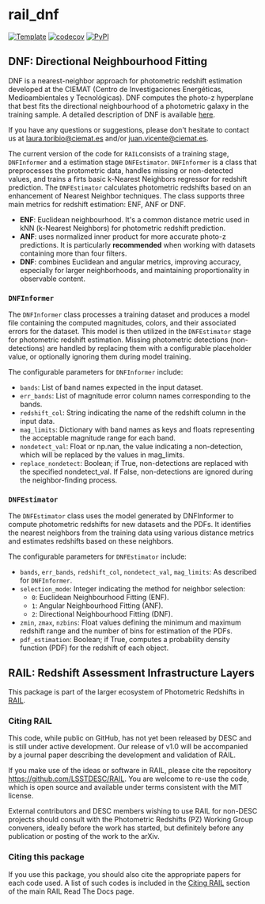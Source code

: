 # rail_dnf

[![Template](https://img.shields.io/badge/Template-LINCC%20Frameworks%20Python%20Project%20Template-brightgreen)](https://lincc-ppt.readthedocs.io/en/latest/)
[![codecov](https://codecov.io/gh/LSSTDESC/rail_dnf/branch/main/graph/badge.svg)](https://codecov.io/gh/LSSTDESC/rail_dnf)
[![PyPI](https://img.shields.io/pypi/v/example_package?color=blue&logo=pypi&logoColor=white)](https://pypi.org/project/example_package/)

## DNF: Directional Neighbourhood Fitting

DNF is a nearest-neighbor approach for photometric redshift estimation developed at the CIEMAT (Centro de Investigaciones Energéticas, Medioambientales y Tecnológicas). DNF computes the photo-z hyperplane that best fits the directional neighbourhood of a photometric galaxy in the training sample. A detailed description of DNF is available [here](https://arxiv.org/abs/1511.07623).

If you have any questions or suggestions, please don't hesitate to contact us at laura.toribio@ciemat.es and/or juan.vicente@ciemat.es.

The current version of the code for `RAIL`consists of a training stage, `DNFInformer` and a estimation stage `DNFEstimator`. `DNFInformer` is a class that preprocesses the protometric data, handles missing or non-detected values, and trains a firts basic k-Nearest Neighbors regressor for redshift prediction. The `DNFEstimator` calculates photometric redshifts based on an enhancement of Nearest Neighbor techniques. The class supports three main metrics for redshift estimation: ENF, ANF or DNF.

- **ENF**: Euclidean neighbourhood. It's a common distance metric used in kNN (k-Nearest Neighbors) for photometric redshift prediction.
- **ANF**: uses normalized inner product for more accurate photo-z predictions. It is particularly **recommended** when working with datasets containing more than four filters.
- **DNF**: combines Euclidean and angular metrics, improving accuracy, especially for larger neighborhoods, and maintaining proportionality in observable content.


### `DNFInformer`

The `DNFInformer` class processes a training dataset and produces a model file containing the computed magnitudes, colors, and their associated errors for the dataset. This model is then utilized in the `DNFEstimator` stage for photometric redshift estimation. Missing photometric detections (non-detections) are handled by replacing them with a configurable placeholder value, or optionally ignoring them during model training.

The configurable parameters for `DNFInformer` include:

- `bands`: List of band names expected in the input dataset.
- `err_bands`: List of magnitude error column names corresponding to the bands.
- `redshift_col`: String indicating the name of the redshift column in the input data.
- `mag_limits`: Dictionary with band names as keys and floats representing the acceptable magnitude range for each band.
- `nondetect_val`: Float or np.nan, the value indicating a non-detection, which will be replaced by the values in mag_limits.
- `replace_nondetect`: Boolean; if True, non-detections are replaced with the specified nondetect_val. If False, non-detections are ignored during the neighbor-finding process.


### `DNFEstimator`

The `DNFEstimator` class uses the model generated by DNFInformer to compute photometric redshifts for new datasets and the PDFs. It identifies the nearest neighbors from the training data using various distance metrics and estimates redshifts based on these neighbors.

The configurable parameters for `DNFEstimator` include:

- `bands`, `err_bands`, `redshift_col`, `nondetect_val`, `mag_limits`: As described for `DNFInformer`.
- `selection_mode`: Integer indicating the method for neighbor selection:
    * `0`: Euclidean Neighbourhood Fitting (ENF).
    * `1`: Angular Neighbourhood Fitting (ANF).
    * `2`: Directional Neighbourhood Fitting (DNF).
- `zmin`, `zmax`, `nzbins`: Float values defining the minimum and maximum redshift range and the number of bins for estimation of the PDFs.
- `pdf_estimation`: Boolean; if True, computes a probability density function (PDF) for the redshift of each object.


## RAIL: Redshift Assessment Infrastructure Layers

This package is part of the larger ecosystem of Photometric Redshifts
in [RAIL](https://github.com/LSSTDESC/RAIL).

### Citing RAIL

This code, while public on GitHub, has not yet been released by DESC and is
still under active development. Our release of v1.0 will be accompanied by a
journal paper describing the development and validation of RAIL.

If you make use of the ideas or software in RAIL, please cite the repository 
<https://github.com/LSSTDESC/RAIL>. You are welcome to re-use the code, which
is open source and available under terms consistent with the MIT license.

External contributors and DESC members wishing to use RAIL for non-DESC projects
should consult with the Photometric Redshifts (PZ) Working Group conveners,
ideally before the work has started, but definitely before any publication or 
posting of the work to the arXiv.

### Citing this package

If you use this package, you should also cite the appropriate papers for each
code used.  A list of such codes is included in the 
[Citing RAIL](https://lsstdescrail.readthedocs.io/en/stable/source/citing.html)
section of the main RAIL Read The Docs page.

